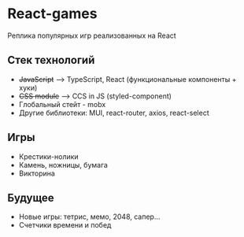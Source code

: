 # React-games
Реплика популярных игр реализованных на React

## Стек технологий
- ~~JavaScript~~ --> TypeScript, React (функциональные компоненты + хуки)
- ~~CSS module~~ --> CCS in JS (styled-component)
- Глобальный стейт - mobx
- Другие библиотеки: MUI, react-router, axios, react-select

## Игры
- Крестики-нолики
- Камень, ножницы, бумага
- Викторина

## Будущее
- Новые игры: тетрис, мемо, 2048, сапер...
- Счетчики времени и побед